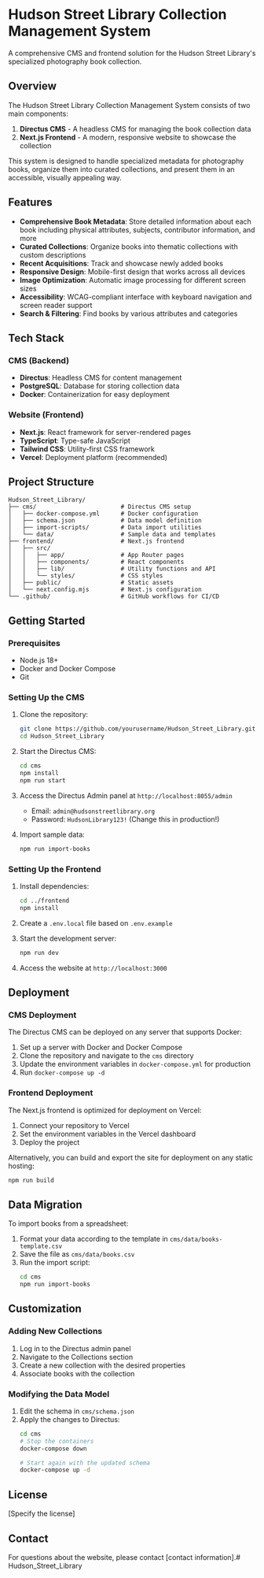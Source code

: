 # Hudson Street Library Collection Management System

A comprehensive CMS and frontend solution for the Hudson Street Library's specialized photography book collection.

## Overview

The Hudson Street Library Collection Management System consists of two main components:

1. **Directus CMS** - A headless CMS for managing the book collection data
2. **Next.js Frontend** - A modern, responsive website to showcase the collection

This system is designed to handle specialized metadata for photography books, organize them into curated collections, and present them in an accessible, visually appealing way.

## Features

- **Comprehensive Book Metadata**: Store detailed information about each book including physical attributes, subjects, contributor information, and more
- **Curated Collections**: Organize books into thematic collections with custom descriptions
- **Recent Acquisitions**: Track and showcase newly added books
- **Responsive Design**: Mobile-first design that works across all devices
- **Image Optimization**: Automatic image processing for different screen sizes
- **Accessibility**: WCAG-compliant interface with keyboard navigation and screen reader support
- **Search & Filtering**: Find books by various attributes and categories

## Tech Stack

### CMS (Backend)
- **Directus**: Headless CMS for content management
- **PostgreSQL**: Database for storing collection data
- **Docker**: Containerization for easy deployment

### Website (Frontend)
- **Next.js**: React framework for server-rendered pages
- **TypeScript**: Type-safe JavaScript
- **Tailwind CSS**: Utility-first CSS framework
- **Vercel**: Deployment platform (recommended)

## Project Structure

```
Hudson_Street_Library/
├── cms/                        # Directus CMS setup
│   ├── docker-compose.yml      # Docker configuration
│   ├── schema.json             # Data model definition
│   ├── import-scripts/         # Data import utilities
│   └── data/                   # Sample data and templates
├── frontend/                   # Next.js frontend
│   ├── src/
│   │   ├── app/                # App Router pages
│   │   ├── components/         # React components
│   │   ├── lib/                # Utility functions and API
│   │   └── styles/             # CSS styles
│   ├── public/                 # Static assets
│   └── next.config.mjs         # Next.js configuration
└── .github/                    # GitHub workflows for CI/CD
```

## Getting Started

### Prerequisites

- Node.js 18+ 
- Docker and Docker Compose
- Git

### Setting Up the CMS

1. Clone the repository:
   ```bash
   git clone https://github.com/yourusername/Hudson_Street_Library.git
   cd Hudson_Street_Library
   ```

2. Start the Directus CMS:
   ```bash
   cd cms
   npm install
   npm run start
   ```

3. Access the Directus Admin panel at `http://localhost:8055/admin`
   - Email: `admin@hudsonstreetlibrary.org`
   - Password: `HudsonLibrary123!` (Change this in production!)

4. Import sample data:
   ```bash
   npm run import-books
   ```

### Setting Up the Frontend

1. Install dependencies:
   ```bash
   cd ../frontend
   npm install
   ```

2. Create a `.env.local` file based on `.env.example`

3. Start the development server:
   ```bash
   npm run dev
   ```

4. Access the website at `http://localhost:3000`

## Deployment

### CMS Deployment

The Directus CMS can be deployed on any server that supports Docker:

1. Set up a server with Docker and Docker Compose
2. Clone the repository and navigate to the `cms` directory
3. Update the environment variables in `docker-compose.yml` for production
4. Run `docker-compose up -d`

### Frontend Deployment

The Next.js frontend is optimized for deployment on Vercel:

1. Connect your repository to Vercel
2. Set the environment variables in the Vercel dashboard
3. Deploy the project

Alternatively, you can build and export the site for deployment on any static hosting:

```bash
npm run build
```

## Data Migration

To import books from a spreadsheet:

1. Format your data according to the template in `cms/data/books-template.csv`
2. Save the file as `cms/data/books.csv`
3. Run the import script:
   ```bash
   cd cms
   npm run import-books
   ```

## Customization

### Adding New Collections

1. Log in to the Directus admin panel
2. Navigate to the Collections section
3. Create a new collection with the desired properties
4. Associate books with the collection

### Modifying the Data Model

1. Edit the schema in `cms/schema.json`
2. Apply the changes to Directus:
   ```bash
   cd cms
   # Stop the containers
   docker-compose down
   
   # Start again with the updated schema
   docker-compose up -d
   ```

## License

[Specify the license]

## Contact

For questions about the website, please contact [contact information].# Hudson_Street_Library
